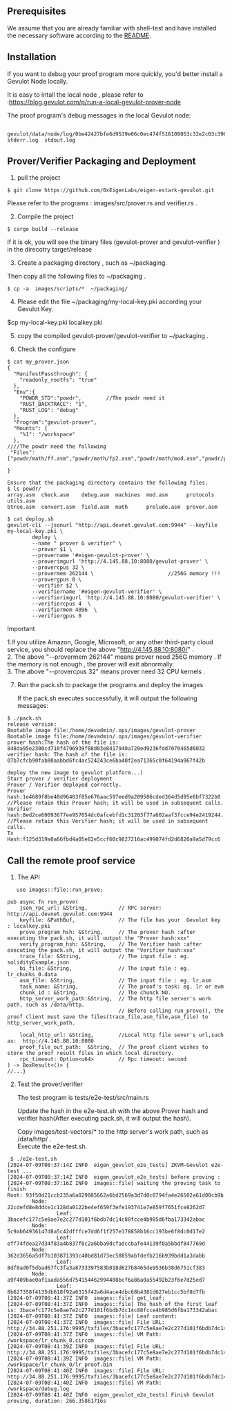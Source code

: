 ## Prerequisites

We assume that you are already familiar with shell-test and have installed the necessary software according to the [README](https://github.com/0xEigenLabs/eigen-estark-gevulot/blob/main/README.md ).

## Installation

If you want to debug your proof program more quickly, you'd better install a Gevulot Node locally.

It is  easy to intall the local node , please refer to :https://blog.gevulot.com/p/run-a-local-gevulot-prover-node

The proof program's debug messages in the local Gevulot node:

```
 gevulot/data/node/log/0be42427bfe6d9539e06c0ec474f516108053c32e2c03c3968ba0cbcd3dd9c6d$ 
stderr.log  stdout.log
```

## Prover/Verifier Packaging and Deployment
     
1. pull the project
```   
$ git clone https://github.com/0xEigenLabs/eigen-estark-gevulot.git
```  
Please refer to the  programs : images/src/prover.rs and verifier.rs  .

2. Compile the project
```
$ cargo build --release
```
If it is ok, you will see the binary files (gevulot-prover and gevulot-verifier ) in the direcotry target/release
      
3. Create a packaging directory , such as  ~/packaging.  

Then copy all the following files   to ~/packaging .
```
$ cp -a  images/scripts/*  ~/packaging/  
```
  
4. Please  edit the file ~/packaging/my-local-key.pki  according your  Gevulot Key.

 $cp my-local-key.pki localkey.pki

5. copy the compiled gevulot-prover/gevulot-verifier to  ~/packaging .

6. Check the configure

```
$ cat my_prover.json
{
  "ManifestPassthrough": {
    "readonly_rootfs": "true"
  },
  "Env":{
    "POWDR_STD":"powdr",        //The powdr need it
    "RUST_BACKTRACE": "1",
    "RUST_LOG": "debug"
  },
  "Program":"gevulot-prover",
  "Mounts": {
    "%1": "/workspace"
  },
////The powdr need the following
 "Files": ["powdr/math/ff.asm","powdr/math/fp2.asm","powdr/math/mod.asm","powdr/protocols/mod.asm","powdr/protocols/permutation.asm","powdr/machines/arith.asm","powdr/machines/binary.asm","powdr/machines/memory.asm","powdr/machines/mod.asm","powdr/machines/shift.asm","powdr/machines/write_once_memory.asm","powdr/machines/hash/mod.asm","powdr/machines/hash/poseidon_bn254.asm","powdr/machines/hash/poseidon_gl.asm","powdr/machines/split/mod.asm","powdr/machines/split/split_bn254.asm","powdr/machines/split/split_gl.asm","powdr/mod.asm","powdr/array.asm","powdr/btree.asm","powdr/check.asm","powdr/convert.asm","powdr/debug.asm","powdr/field.asm","powdr/prelude.asm","powdr/prover.asm","powdr/utils.asm"]

}
```

```
Ensure that the packaging directory contains the following files.
$ ls powdr/
array.asm  check.asm    debug.asm  machines  mod.asm      protocols   utils.asm
btree.asm  convert.asm  field.asm  math      prelude.asm  prover.asm
```

```
$ cat deploy.sh
gevulot-cli --jsonurl "http://api.devnet.gevulot.com:9944" --keyfile my-local-key.pki \
        deploy \
        --name " prover & verifier" \
        --prover $1 \
        --provername '#eigen-gevulot-prover' \
        --proverimgurl 'http://4.145.88.10:8080/gevulot-prover' \
        --provercpus 32 \
        --provermem 262144 \                        //256G memory !!!
        --provergpus 0 \
        --verifier $2 \
        --verifiername '#eigen-gevulot-verifier' \
        --verifierimgurl 'http://4.145.88.10:8080/gevulot-verifier' \
        --verifiercpus 4  \
        --verifiermem 4096  \
        --verifiergpus 0
```
> [!IMPORTANT]
>  1.If you utilize Amazon, Google, Microsoft, or any other third-party cloud service, you should replace the above  "http://4.145.88.10:8080/" .  
>  2. The above "--provermem 262144" means prover need 256G memory . If the memory is not enough , the prover will  exit abnormally.  
>  3. The above "--provercpus 32" means prover need 32 CPU kernels .

7. Run the  pack.sh to package the programs and deploy the images
   
   If the pack.sh executes successfully, it will output the following messages:
```
$ ./pack.sh
release version:
Bootable image file:/home/devadmin/.ops/images/gevulot-prover
Bootable image file:/home/devadmin/.ops/images/gevulot-verifier
prover hash:The hash of the file is: 848da95e2300cd710f4796939f08d03e8417940a720ed9236fdd7070465d6032
verifier hash: The hash of the file is: 07b7cfcb90fab80aabbd6fc4ac524243ce6ba40f2ea71365c0f64194a967f42b

deploy the new image to gevulot platform...)
Start prover / verifier deployment
Prover / Verifier deployed correctly.
Prover hash:1e4689f8be48d96403f85e676aac597eed9a209586cded364d5d95e8bf7322b0        //Please retain this Prover hash; it will be used in subsequent calls.
Verifier hash:8ed2ce60093677ee957054dc0afcebfd1c31203f77a602aaf3fcce94e2419244.     //Please retain this Verifier hash; it will be used in subsequent calls.
Tx Hash:f125d319a0a66fbd4a05e82e5ccf60c9827216ac499074fd2d6820a9a5d79cc6
```

## Call the remote proof service

1. The API

```
   use images::file::run_prove;

pub async fn run_prove(
    json_rpc_url: &String,          // RPC server: http://api.devnet.gevulot.com:9944
    keyfile: &PathBuf,              // The file has your  Gevulot key : localkey.pki
    prove_program_hsh: &String,     // The prover hash :after executing the pack.sh, it will output the "Prover hash:xxx"
    verify_program_hsh: &String,    // The Verifier hash :after executing the pack.sh, it will output the "Verifier hash:xxx"
    trace_file: &String,            // The input file : eg. solidityExample.json
    bi_file: &String,               // The input file : eg. lr_chunks_0.data
    asm_file: &String,              // The input file : eg. lr.asm
    task_name: &String,             // The proof's task: eg. lr or evm
    chunk_id : &String,             // The chunck NO.
    http_server_work_path:&String,  // The http file server's work path, such as /data/http.
                                    // Before calling run_prove(), the proof client must save the files(trace_file,asm_file,asm_file) to http_server_work_path.
                                    
    local_http_url: &String,        //Local http file sever's url,such as:  http://4.145.88.10:8080
    proof_file_out_path:  &String,  // The proof client wishes to store the proof result files in which local directory. 
    rpc_timeout: Option<u64>        // Rpc timeout: second
) -> BoxResult<()> {
//...}
```

2. Test the prover/verifier

   The test program is tests/e2e-test/src/main.rs
   
   Update the hash in the  e2e-test.sh with the above Prover hash and verifier hash(After executing pack.sh, it will output the hash).
   
   Copy images/test-vectors/* to the http server's work path, such as /data/http/ .  
   Execute the e2e-test.sh.
   
```
 $ ./e2e-test.sh
[2024-07-09T08:37:14Z INFO  eigen_gevulot_e2e_tests] ZKVM-Gevulot e2e-test ...
[2024-07-09T08:37:14Z INFO  eigen_gevulot_e2e_tests] before proving :
[2024-07-09T08:37:16Z INFO  images::file] waiting the proving task to finish
Root: 93f50d21ccb235a6a829885662a6bd2569a3d7d0c0794fa4e26502a61d00cb9b
        Node: 22cdefd8e8ddce1c128da0122be4ef659f3efe193741e7e859f7651fce8262d7
                Leaf: 3bacefc177c5e8ae7e2c277d101f6bdb7dc14c88fcce4b985d6fba173342abac
        Node: 5c9ab64936147d8a5c42dfffce7dd6f1f257e178858b16cc193be6f8dc0d17e2
                Leaf: eff74fdea27d34f83a4b837f0c2a6bba9dcfadccbafe44139f0a5bbdf847769d
        Node: 362d3656a5df7b103871393c40bd81d73ec58859abfdefb216b939bdd1a3dabb
                Leaf: 8df0ad0f5dbad67fc3fa3a8733397583b018d627b8465de9536b38d6751cf383
        Node: a9f409bae0af1aada556d754154462994408bcf6a86a0a55492b23f6e7d25ed7
                Leaf: 8b627358f4135db618f92a6315f42a6d4ace4dbc68b4381d627eb1cc5bf8d7fb
[2024-07-09T08:41:37Z INFO  images::file] get_leaf:
[2024-07-09T08:41:37Z INFO  images::file] The hash of the first leaf is: 3bacefc177c5e8ae7e2c277d101f6bdb7dc14c88fcce4b985d6fba173342abac
[2024-07-09T08:41:37Z INFO  images::file] Leaf content:
[2024-07-09T08:41:37Z INFO  images::file] File URL: http://34.88.251.176:9995/txfiles/3bacefc177c5e8ae7e2c277d101f6bdb7dc14c88fcce4b985d6fba173342abac/02ba660c7cfe62b0c29fcd7ee0849b69760b751d1035c31d3779fe0893a1eb38/lr_chunk_0.circom
[2024-07-09T08:41:37Z INFO  images::file] VM Path: /workspace/lr_chunk_0.circom
[2024-07-09T08:41:39Z INFO  images::file] File URL: http://34.88.251.176:9995/txfiles/3bacefc177c5e8ae7e2c277d101f6bdb7dc14c88fcce4b985d6fba173342abac/044a7d7736a8e5dbcac6a755400f08142a13449fffbf70e6861e3eb42a43c115/lr_proof.bin
[2024-07-09T08:41:39Z INFO  images::file] VM Path: /workspace/lr_chunk_0/lr_proof.bin
[2024-07-09T08:41:40Z INFO  images::file] File URL: http://34.88.251.176:9995/txfiles/3bacefc177c5e8ae7e2c277d101f6bdb7dc14c88fcce4b985d6fba173342abac/8d54df4e2edaf2c9bb65ca57eecd08e1173cf0699031688f6b8427de5ab76025/debug.log
[2024-07-09T08:41:40Z INFO  images::file] VM Path: /workspace/debug.log
[2024-07-09T08:41:40Z INFO  eigen_gevulot_e2e_tests] Finish Gevulot proving, duration: 266.35861716s
```
   





   

   
    
